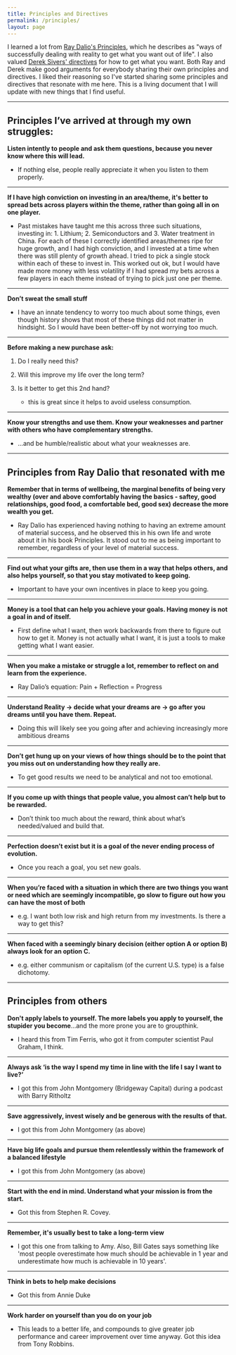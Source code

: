 ```yaml
---
title: Principles and Directives
permalink: /principles/
layout: page
---
```


I learned a lot from [Ray Dalio's Principles][1], which he describes as "ways of successfully dealing with reality to get what you want out of life". I also valued [Derek Sivers' directives][2] for how to get what you want. Both Ray and Derek make good arguments for everybody sharing their own principles and directives. I liked their reasoning so I've started sharing some principles and directives that resonate with me here. This is a living document that I will update with new things that I find useful. 

***

## Principles I’ve arrived at through my own struggles:

**Listen intently to people and ask them questions, because you never know where this will lead.**

- If nothing else, people really appreciate it when you listen to them properly.

***
**If I have high conviction on investing in an area/theme, it's better to spread bets across players within the theme, rather than going all in on one player.**

- Past mistakes have taught me this across three such situations, investing in: 1. Lithium; 2. Semiconductors and 3. Water treatment in China. For each of these I correctly identified areas/themes ripe for huge growth, and I had high conviction, and I invested at a time when there was still plenty of growth ahead. I tried to pick a single stock within each of these to invest in. This worked out ok, but I would have made more money with less volatility if I had spread my bets across a few players in each theme instead of trying to pick just one per theme.

***
**Don’t sweat the small stuff**

- I have an innate tendency to worry too much about some things, even though history shows that most of these things did not matter in hindsight. So I would have been better-off by not worrying too much.

***
**Before making a new purchase ask:**

1. Do I really need this?
2. Will this improve my life over the long term?
3. Is it better to get this 2nd hand?

	- this is great since it helps to avoid useless consumption.

***	
**Know your strengths and use them. Know your weaknesses and partner with others who have complementary strengths.**

- ...and be humble/realistic about what your weaknesses are.

***

## Principles from Ray Dalio that resonated with me

**Remember that in terms of wellbeing, the marginal benefits of being very wealthy (over and above comfortably having the basics - saftey, good relationships, good food, a comfortable bed, good sex) decrease the more wealth you get.**

- Ray Dalio has experienced having nothing to having an extreme amount of material success, and he observed this in his own life and wrote about it in his book Principles. It stood out to me as being important to remember, regardless of your level of material success.

***
**Find out what your gifts are, then use them in a way that helps others, and also helps yourself, so that you stay motivated to keep going.**

- Important to have your own incentives in place to keep you going.

***
**Money is a tool that can help you achieve your goals. Having money is not a goal in and of itself.**

- First define what I want, then work backwards from there to figure out how to get it. Money is not actually what I want, it is just a tools to make getting what I want easier.

***
**When you make a mistake or struggle a lot, remember to reflect on and learn from the experience.**

- Ray Dalio’s equation: Pain + Reflection = Progress

***
**Understand Reality -> decide what your dreams are -> go after you dreams until you have them. Repeat.**

- Doing this will likely see you going after and achieving increasingly more ambitious dreams

***
**Don’t get hung up on your views of how things should be to the point that you miss out on understanding how they really are.**

- To get good results we need to be analytical and not too emotional.

***
**If you come up with things that people value, you almost can’t help but to be rewarded.**

- Don’t think too much about the reward, think about what’s needed/valued and build that.

***
**Perfection doesn’t exist but it is a goal of the never ending process of evolution.**

- Once you reach a goal, you set new goals.

***
**When you’re faced with a situation in which there are two things you want or need which are seemingly incompatible, go slow to figure out how you can have the most of both**

- e.g. I want both low risk and high return from my investments. Is there a way to get this?

***
**When faced with a seemingly binary decision (either option A or option B) always look for an option C.**

- e.g. either communism or capitalism (of the current U.S. type) is a false dichotomy.

***

## Principles from others

**Don't apply labels to yourself. The more labels you apply to yourself, the stupider you become**...and the more prone you are to groupthink. 

- I heard this from Tim Ferris, who got it from computer scientist Paul Graham, I think.

***
**Always ask ‘is the way I spend my time in line with the life I say I want to live?’**

- I got this from John Montgomery (Bridgeway Capital) during a podcast with Barry Ritholtz

***
**Save aggressively, invest wisely and be generous with the results of that.**

- I got this from John Montgomery (as above) 

***
**Have big life goals and pursue them relentlessly within the framework of a balanced lifestyle**

- I got this from John Montgomery (as above) 

***
**Start with the end in mind. Understand what your mission is from the start.** 

- Got this from Stephen R. Covey. 

***
**Remember, it's usually best to take a long-term view**

- I got this one from talking to Amy. Also, Bill Gates says something like 'most people overestimate how much should be achievable in 1 year and underestimate how much is achievable in 10 years'.

***
**Think in bets to help make decisions**

- Got this from Annie Duke 

***
**Work harder on yourself than you do on your job**

- This leads to a better life, and compounds to give greater job performance and career improvement over time anyway. Got this idea from Tony Robbins.

[1]: https://www.principles.com/
[2]: https://sivers.org/d1
